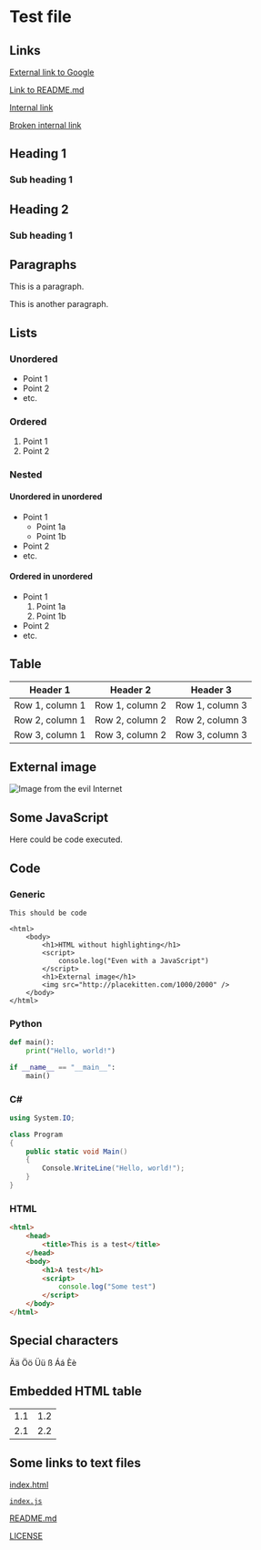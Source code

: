 ﻿# Test file

## Links

[External link to Google](http://www.google.com)

[Link to README.md](README.md)

[Internal link](#sub-heading-1)

[Broken internal link](#broken-link)

## Heading 1

### Sub heading 1

## Heading 2

### Sub heading 1

## Paragraphs

This is a paragraph.

This is another paragraph.

## Lists

### Unordered

- Point 1
- Point 2
- etc.

### Ordered

1. Point 1
2. Point 2

### Nested

#### Unordered in unordered

- Point 1
  - Point 1a
  - Point 1b
- Point 2
- etc.

#### Ordered in unordered

- Point 1
  1. Point 1a
  2. Point 1b
- Point 2
- etc.

## Table

| Header 1        | Header 2        | Header 3        |
| ---             | ---             | ---             |
| Row 1, column 1 | Row 1, column 2 | Row 1, column 3 |
| Row 2, column 1 | Row 2, column 2 | Row 2, column 3 |
| Row 3, column 1 | Row 3, column 2 | Row 3, column 3 |

## External image

![Image from the evil Internet](http://placekitten.com/1000/2000)

## Some JavaScript

Here could be code executed.

<script>
    console.log("Dangerous JavaScript")
</script>

## Code

### Generic

```
This should be code

<html>
    <body>
        <h1>HTML without highlighting</h1>
        <script>
            console.log("Even with a JavaScript")
        </script>
        <h1>External image</h1>
        <img src="http://placekitten.com/1000/2000" />
    </body>
</html>
```

### Python

```python
def main():
    print("Hello, world!")

if __name__ == "__main__":
    main()
```

### C#

```csharp
using System.IO;

class Program
{
    public static void Main()
    {
        Console.WriteLine("Hello, world!");
    }
}
```

### HTML

```html
<html>
    <head>
        <title>This is a test</title>
    </head>
    <body>
        <h1>A test</h1>
        <script>
            console.log("Some test")
        </script>
    </body>
</html>
```

## Special characters

Ää Öö Üü ß Áá Èè

## Embedded HTML table

<table>
    <tr>
        <td>1.1</td>
        <td>1.2</td>
    </tr>
    <tr>
        <td>2.1</td>
        <td>2.2</td>
    </tr>
</table>

## Some links to text files

[index.html](index.html)

[`index.js`](index.js)

[README.md](README.md)

[LICENSE](LICENSE)
